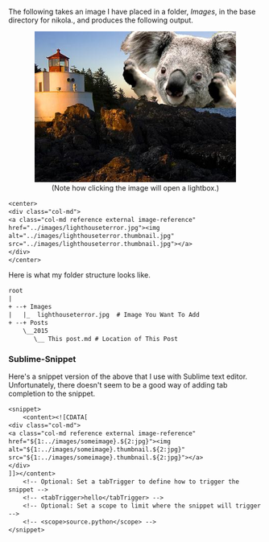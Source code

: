 <!-- 
.. title: Markdown Version of Thumbnail With Nikola
.. slug: markdown-version-of-thumbnail-with-nikola
.. date: 2015-08-31 02:34:18 UTC-04:00
.. tags: 
.. category: 
.. link: 
.. description: 
.. type: text
-->

The following takes an image I have placed in a folder, *Images*, in the base directory for nikola., and produces the following output.

<center>
<div class="col-md">
<a class="col-md reference external image-reference" href="../images/lighthouseterror.jpg"><img alt="../images/lighthouseterror.thumbnail.jpg" src="../images/lighthouseterror.thumbnail.jpg"></a>
</div>
(Note how clicking the image will open a lightbox.)
</center>

    <center>
    <div class="col-md">
    <a class="col-md reference external image-reference" href="../images/lighthouseterror.jpg"><img alt="../images/lighthouseterror.thumbnail.jpg" src="../images/lighthouseterror.thumbnail.jpg"></a>
    </div>
    </center>

Here is what my folder structure looks like. 

    root
    | 
    + --+ Images
    |   |_  lighthouseterror.jpg  # Image You Want To Add
    + --+ Posts
        \__2015
           \__ This post.md # Location of This Post





### Sublime-Snippet

Here's a snippet version of the above that I use with Sublime text editor. Unfortunately, there doesn't seem to be a good way of adding tab completion to the snippet. 

    <snippet>
        <content><![CDATA[
    <div class="col-md">
    <a class="col-md reference external image-reference" href="${1:../images/someimage}.${2:jpg}"><img alt="${1:../images/someimage}.thumbnail.${2:jpg}" src="${1:../images/someimage}.thumbnail.${2:jpg}"></a>
    </div>
    ]]></content>
        <!-- Optional: Set a tabTrigger to define how to trigger the snippet -->
        <!-- <tabTrigger>hello</tabTrigger> -->
        <!-- Optional: Set a scope to limit where the snippet will trigger -->
        <!-- <scope>source.python</scope> -->
    </snippet>
